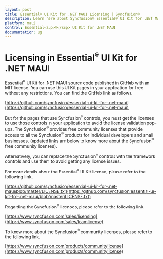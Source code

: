 ```yaml
---
layout: post
title: Essential® UI Kit for .NET MAUI Licensing | Syncfusion®
description: Learn here about Syncfusion® Essential® UI Kit for .NET MAUI license key, how to generate the license key, how to register the license key, and more details.
platform: maui
control: Essential<sup>®</sup> UI Kit for .NET MAUI
documentation: ug
---
```


# Licensing in Essential<sup>®</sup> UI Kit for .NET MAUI

Essential<sup>®</sup> UI Kit for .NET MAUI source code published in GitHub with an MIT license. You can use this UI Kit pages in your application for free without any restrictions. You can find the GitHub link as follows.

[https://github.com/syncfusion/essential-ui-kit-for-.net-maui](https://github.com/syncfusion/essential-ui-kit-for-.net-maui)

But for the pages that use Syncfusion<sup>®</sup> controls, you must get the licenses to use those controls in your application to avoid the license validation pop-ups. The Syncfusion<sup>®</sup> provides free community licenses that provide access to all the Syncfusion<sup>®</sup> products for individual developers and small businesses. 
(updated links are below to know more about the Syncfusion<sup>®</sup> free community licenses).

Alternatively, you can replace the Syncfusion<sup>®</sup> controls with the framework controls and use them to avoid getting any license issues.

For more details about the Essential<sup>®</sup> UI Kit license, please refer to the following link.

[https://github.com/syncfusion/essential-ui-kit-for-.net-maui/blob/master/LICENSE.txt](https://github.com/syncfusion/essential-ui-kit-for-.net-maui/blob/master/LICENSE.txt)

Regarding the Syncfusion<sup>®</sup> licenses, please refer to the following link.

[https://www.syncfusion.com/sales/licensing](https://www.syncfusion.com/sales/teamlicense)

To know more about the Syncfusion<sup>®</sup> community licenses, please refer to the following link.

[https://www.syncfusion.com/products/communitylicense](https://www.syncfusion.com/products/communitylicense)



